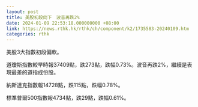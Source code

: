 ```yaml
---
layout: post
title: 美股初段向下　波音再跌2%
date: 2024-01-09 22:53:18.000000000 +08:00
link: https://news.rthk.hk/rthk/ch/component/k2/1735583-20240109.htm
categories: rthk
---
```


美股3大指數初段偏軟。

道瓊斯指數較早時報37409點，跌273點，跌幅0.73%。波音再跌2%，繼續是表現最差的道指成份股。

納斯達克指數報14728點，跌115點，跌幅0.78%。

標準普爾500指數報4734點，跌29點，跌幅0.61%。
